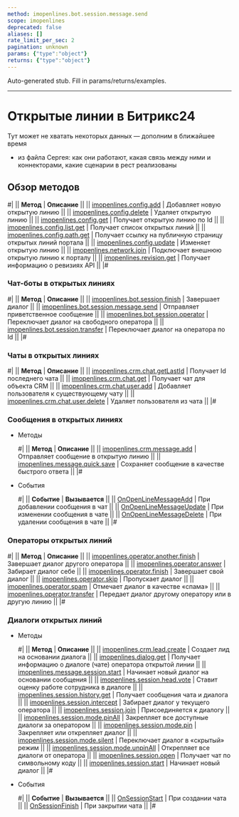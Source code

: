 ```yaml
---
method: imopenlines.bot.session.message.send
scope: imopenlines
deprecated: false
aliases: []
rate_limit_per_sec: 2
pagination: unknown
params: {"type":"object"}
returns: {"type":"object"}
---
```


Auto-generated stub. Fill in params/returns/examples.

---

# Открытые линии в Битрикс24



Тут может не хватать некоторых данных — дополним в ближайшее время







- из файла Сергея: как они работают, какая связь между ними и коннекторами, какие сценарии в рест реализованы





## Обзор методов

#|
|| **Метод** | **Описание** ||
|| [imopenlines.config.add](./imopenlines-config-add.md) | Добавляет новую открытую линию ||
|| [imopenlines.config.delete](./imopenlines-config-delete.md) | Удаляет открытую линию ||
|| [imopenlines.config.get](./imopenlines-config-get.md) | Получает открытую линию по Id ||
|| [imopenlines.config.list.get](./imopenlines-config-list-get.md) | Получает список открытых линий ||
|| [imopenlines.config.path.get](./imopenlines-config-path-get.md) | Получает ссылку на публичную страницу открытых линий портала ||
|| [imopenlines.config.update](./imopenlines-config-update.md) | Изменяет открытую линию ||
|| [imopenlines.network.join](./imopenlines-network-join.md) | Подключает внешнюю открытую линию к порталу ||
|| [imopenlines.revision.get](./imopenlines-revision-get.md) | Получает информацию о ревизиях API ||
|#

###  Чат-боты в открытых линиях

#|
|| **Метод** | **Описание** ||
|| [imopenlines.bot.session.finish](./chat-bots/imopenlines-bot-session-finish.md) | Завершает диалог ||
|| [imopenlines.bot.session.message.send](./chat-bots/imopenlines-bot-session-message-send.md) | Отправляет приветственное сообщение ||
|| [imopenlines.bot.session.operator](./chat-bots/imopenlines-bot-session-operator.md) | Переключает диалог на свободного оператора ||
|| [imopenlines.bot.session.transfer](./chat-bots/imopenlines-bot-session-transfer.md) | Переключает диалог на оператора по Id ||
|#

### Чаты в открытых линиях

#|
|| **Метод** | **Описание** ||
|| [imopenlines.crm.chat.getLastId](./chats/imopenlines-crm-chat-get-last-id.md) | Получает Id последнего чата ||
|| [imopenlines.crm.chat.get](./chats/imopenlines-crm-chat-get.md) | Получает чат для объекта CRM ||
|| [imopenlines.crm.chat.user.add](./chats/imopenlines-crm-chat-user-add.md) | Добавляет пользователя к существующему чату ||
|| [imopenlines.crm.chat.user.delete](./chats/imopenlines-crm-chat-user-delete.md) | Удаляет пользователя из чата ||
|#

### Сообщения в открытых линиях



- Методы

    #|
    || **Метод** | **Описание** ||
    || [imopenlines.crm.message.add](./messages/imopenlines-crm-message-add.md) | Отправляет сообщение в открытую линию ||
    || [imopenlines.message.quick.save](./messages/imopenlines-message-quick-save.md) | Сохраняет сообщение в качестве быстрого ответа ||
    |#

- События

    #|
    || **Событие** | **Вызывается** ||
    || [OnOpenLineMessageAdd](./events/on-open-line-message-add.md) | При добавлении сообщения в чат ||
    || [OnOpenLineMessageUpdate](./events/on-open-line-message-update.md) | При изменении сообщения в чате ||
    || [OnOpenLineMessageDelete](./events/on-open-line-message-delete.md) | При удалении сообщения в чате ||
    |#



### Операторы открытых линий

#|
|| **Метод** | **Описание** ||
|| [imopenlines.operator.another.finish](./operators/imopenlines-operator-another-finish.md) | Завершает диалог другого оператора ||
|| [imopenlines.operator.answer](./operators/imopenlines-operator-answer.md) | Забирает диалог себе ||
|| [imopenlines.operator.finish](./operators/imopenlines-operator-finish.md) | Завершает свой диалог ||
|| [imopenlines.operator.skip](./operators/imopenlines-operator-skip.md) | Пропускает диалог ||
|| [imopenlines.operator.spam](./operators/imopenlines-operator-spam.md) | Отмечает диалог в качестве «спама» ||
|| [imopenlines.operator.transfer](./operators/imopenlines-operator-transfer.md) | Передает диалог другому оператору или в другую линию ||
|#

### Диалоги открытых линий



- Методы

    #|
    || **Метод** | **Описание** ||
    || [imopenlines.crm.lead.create](./sessions/imopenlines-crm-lead-create.md) | Создает лид на основании диалога ||
    || [imopenlines.dialog.get](./sessions/imopenlines-dialog-get.md) | Получает информацию о диалоге (чате) оператора открытой линии ||
    || [imopenlines.message.session.start](./sessions/imopenlines-message-session-start.md) | Начинает новый диалог на основании сообщения ||
    || [imopenlines.session.head.vote](./sessions/imopenlines-session-head-vote.md) | Ставит оценку работе сотрудника в диалоге ||
    || [imopenlines.session.history.get](./sessions/imopenlines-session-history-get.md) | Получает сообщения чата и диалога ||
    || [imopenlines.session.intercept](./sessions/imopenlines-session-intercept.md) | Забирает диалог у текущего оператора ||
    || [imopenlines.session.join](./sessions/imopenlines-session-join.md) | Присоединяется к диалогу ||
    || [imopenlines.session.mode.pinAll](./sessions/imopenlines-session-mode-pin-all.md) | Закрепляет все доступные диалоги за оператором ||
    || [imopenlines.session.mode.pin](./sessions/imopenlines-session-mode-pin.md) | Закрепляет или открепляет диалог ||
    || [imopenlines.session.mode.silent](./sessions/imopenlines-session-mode-silent.md) | Переключает диалог в «скрытый» режим ||
    || [imopenlines.session.mode.unpinAll](./sessions/imopenlines-session-mode-unpin-all.md) | Открепляет все диалоги от оператора ||
    || [imopenlines.session.open](./sessions/imopenlines-session-open.md) | Получает чат по символьному коду ||
    || [imopenlines.session.start](./sessions/imopenlines-session-start.md) | Начинает новый диалог ||
    |#

- События

    #|
    || **Событие** | **Вызывается** ||
    || [OnSessionStart](./events/on-session-start.md) | При создании чата ||
    || [OnSessionFinish](./events/on-session-finish.md) | При закрытии чата ||
    |#





